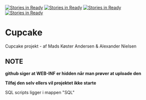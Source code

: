 [![Stories in Ready](https://badge.waffle.io/ZURASTA/cupcake.png?label=ready&title=Ready)](https://waffle.io/ZURASTA/cupcake?utm_source=badge)
[![Stories in Ready](https://badge.waffle.io/ZURASTA/cupcake.png?label=ready&title=Ready)](https://waffle.io/ZURASTA/cupcake?utm_source=badge)
[![Stories in Ready](https://badge.waffle.io/ZURASTA/cupcake.png?label=ready&title=Ready)](https://waffle.io/ZURASTA/cupcake?utm_source=badge)
[![Stories in Ready](https://badge.waffle.io/cph-an178/Cupcake.png?label=ready&title=Ready)](https://waffle.io/cph-an178/Cupcake)
# Cupcake
Cupcake projekt - af Mads Køster Andersen &amp; Alexander Nielsen

## NOTE

**github siger at WEB-INF er hidden når man prøver at uploade den**

__Tilføj den selv ellers vil projektet ikke starte__ 

SQL scripts ligger i mappen "SQL"
